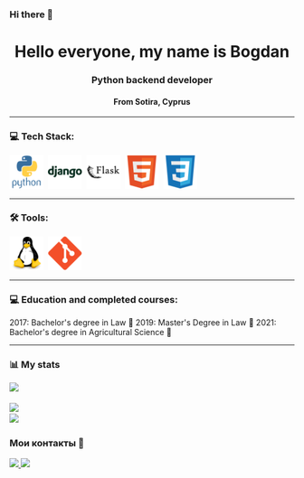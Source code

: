 ### Hi there 👋
<h1 align="center">Hello everyone, my name is Bogdan</h1>
<h3 align="center">Python backend developer</h3>
<h4 align="center">From Sotira, Cyprus</h4>

---

### 💻 Tech Stack:

<div>
  <img src="https://github.com/devicons/devicon/blob/master/icons/python/python-original-wordmark.svg" title="python" alt="python" width="60" height="60"/>&nbsp
  <img src="https://github.com/devicons/devicon/blob/master/icons/django/django-plain-wordmark.svg" title="django" alt="django" width="60" height="60"/>&nbsp
  <img src="https://github.com/devicons/devicon/blob/master/icons/flask/flask-original-wordmark.svg" title="flask" alt="flask" width="60" height="60"/>&nbsp
  <img src="https://github.com/devicons/devicon/blob/master/icons/html5/html5-original.svg" title="html5" alt="html5" width="60" height="60"/>&nbsp
  <img src="https://github.com/devicons/devicon/blob/master/icons/css3/css3-original.svg" title="css" alt="css" width="60" height="60"/>&nbsp
</div>

---

### 🛠 Tools:

<div>
  <img src="https://github.com/devicons/devicon/blob/master/icons/linux/linux-original.svg" title="linux" alt="linux" width="60" height="60"/>&nbsp;
  <img src="https://github.com/devicons/devicon/blob/master/icons/git/git-original.svg" title="git" alt="git" width="60" height="60"/>&nbsp
</div>

--- 

### 💻  Education and completed courses:
  2017: Bachelor's degree in Law 🏦
  2019: Master's Degree in Law 🏦
  2021: Bachelor's degree in Agricultural Science 🌱

---

### 📊 My stats
  <div>
    <img src=http://github-readme-streak-stats.herokuapp.com/?user=BogdanBarylo&theme=vue&locale=ru&date_format=j%20M[%20Y]>
  </div>
  </br>
  <div>
    <img src=https://github-readme-stats.vercel.app/api/top-langs/?username=BogdanBarylo&layout=compact&theme=vision-friendly-dark>
  </div>
  <div>
    <img src=https://github-readme-stats.vercel.app/api?username=BogdanBarylo&show_icons=true&count_private=true&include_all_commits=true&theme=dark/>
  </div>



### Мои контакты 🤝 
  <div id="badges">
    <a href="https://t.me/BogdanBarylo">
      <img src="https://img.icons8.com/color/48/000000/telegram-app--v5.png" height="40"/>
    </a>
    <a href="mailto: barylob@gmail.com">
      <img src="https://img.icons8.com/color/512/gmail-login.png" height="40"/>
    </a>
  </div>
